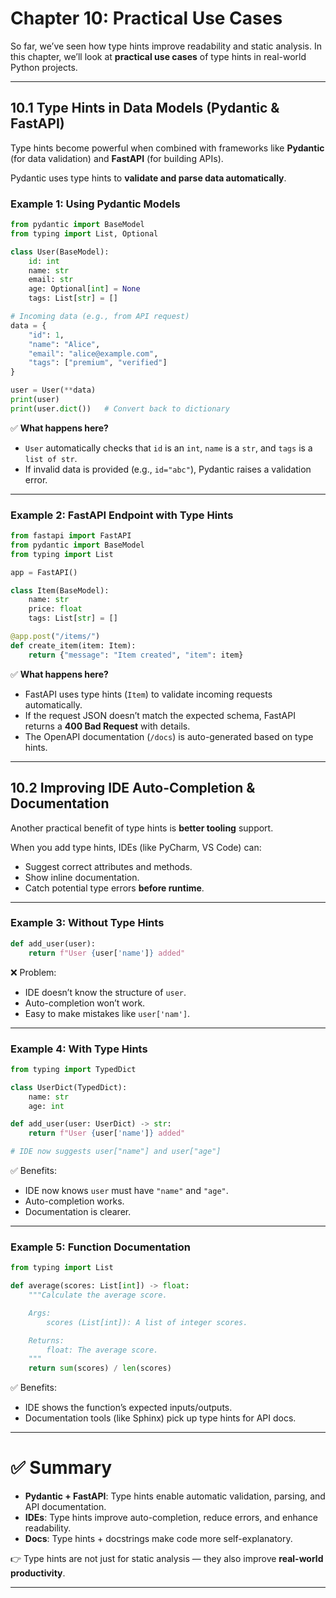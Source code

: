 # Chapter 10: Practical Use Cases

So far, we’ve seen how type hints improve readability and static analysis. In this chapter, we’ll look at **practical use cases** of type hints in real-world Python projects.

---

## 10.1 Type Hints in Data Models (Pydantic & FastAPI)

Type hints become powerful when combined with frameworks like **Pydantic** (for data validation) and **FastAPI** (for building APIs).

Pydantic uses type hints to **validate and parse data automatically**.

### Example 1: Using Pydantic Models

```python
from pydantic import BaseModel
from typing import List, Optional

class User(BaseModel):
    id: int
    name: str
    email: str
    age: Optional[int] = None
    tags: List[str] = []

# Incoming data (e.g., from API request)
data = {
    "id": 1,
    "name": "Alice",
    "email": "alice@example.com",
    "tags": ["premium", "verified"]
}

user = User(**data)
print(user)
print(user.dict())   # Convert back to dictionary
```

✅ **What happens here?**

* `User` automatically checks that `id` is an `int`, `name` is a `str`, and `tags` is a `list of str`.
* If invalid data is provided (e.g., `id="abc"`), Pydantic raises a validation error.

---

### Example 2: FastAPI Endpoint with Type Hints

```python
from fastapi import FastAPI
from pydantic import BaseModel
from typing import List

app = FastAPI()

class Item(BaseModel):
    name: str
    price: float
    tags: List[str] = []

@app.post("/items/")
def create_item(item: Item):
    return {"message": "Item created", "item": item}
```

✅ **What happens here?**

* FastAPI uses type hints (`Item`) to validate incoming requests automatically.
* If the request JSON doesn’t match the expected schema, FastAPI returns a **400 Bad Request** with details.
* The OpenAPI documentation (`/docs`) is auto-generated based on type hints.

---

## 10.2 Improving IDE Auto-Completion & Documentation

Another practical benefit of type hints is **better tooling** support.

When you add type hints, IDEs (like PyCharm, VS Code) can:

* Suggest correct attributes and methods.
* Show inline documentation.
* Catch potential type errors **before runtime**.

---

### Example 3: Without Type Hints

```python
def add_user(user):
    return f"User {user['name']} added"
```

❌ Problem:

* IDE doesn’t know the structure of `user`.
* Auto-completion won’t work.
* Easy to make mistakes like `user['nam']`.

---

### Example 4: With Type Hints

```python
from typing import TypedDict

class UserDict(TypedDict):
    name: str
    age: int

def add_user(user: UserDict) -> str:
    return f"User {user['name']} added"

# IDE now suggests user["name"] and user["age"]
```

✅ Benefits:

* IDE now knows `user` must have `"name"` and `"age"`.
* Auto-completion works.
* Documentation is clearer.

---

### Example 5: Function Documentation

```python
from typing import List

def average(scores: List[int]) -> float:
    """Calculate the average score.

    Args:
        scores (List[int]): A list of integer scores.

    Returns:
        float: The average score.
    """
    return sum(scores) / len(scores)
```

✅ Benefits:

* IDE shows the function’s expected inputs/outputs.
* Documentation tools (like Sphinx) pick up type hints for API docs.

---

# ✅ Summary

* **Pydantic + FastAPI**: Type hints enable automatic validation, parsing, and API documentation.
* **IDEs**: Type hints improve auto-completion, reduce errors, and enhance readability.
* **Docs**: Type hints + docstrings make code more self-explanatory.

👉 Type hints are not just for static analysis — they also improve **real-world productivity**.

---

